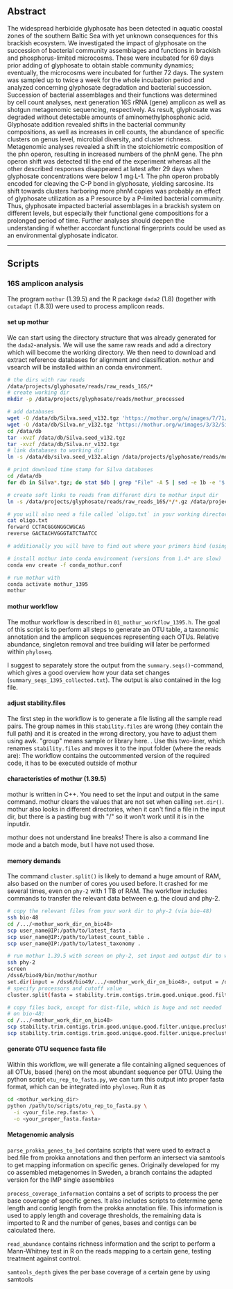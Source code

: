 ## Abstract

The widespread herbicide glyphosate has been detected in aquatic coastal zones of the southern Baltic Sea with yet unknown consequences for this brackish ecosystem. We investigated the impact of glyphosate on the succession of bacterial community assemblages and functions in brackish and phosphorus-limited microcosms. These were incubated for 69 days prior adding of glyphosate to obtain stable community dynamics; eventually, the microcosms were incubated for further 72 days. The system was sampled up to twice a week for the whole incubation period and analyzed concerning glyphosate degradation and bacterial succession. Succession of bacterial assemblages and their functions was determined by cell count analyses, next generation 16S rRNA (gene) amplicon as well as shotgun metagenomic sequencing, respectively. As result, glyphosate was degraded without detectable amounts of aminomethylphosphonic acid. Glyphosate addition revealed shifts in the bacterial community compositions, as well as increases in cell counts, the abundance of specific clusters on genus level, microbial diversity, and cluster richness. Metagenomic analyses revealed a shift in the stoichiometric composition of the phn operon, resulting in increased numbers of the phnM gene. The phn operon shift was detected till the end of the experiment whereas all the other described responses disappeared at latest after 29 days when glyphosate concentrations were below 1 mg∙L-1. The phn operon probably encoded for cleaving the C-P bond in glyphosate, yielding sarcosine. Its shift towards clusters harboring more phnM copies was probably an effect of glyphosate utilization as a P resource by a P-limited bacterial community. Thus, glyphosate impacted bacterial assemblages in a brackish system on different levels, but especially their functional gene compositions for a prolonged period of time. Further analyses should deepen the understanding if whether accordant functional fingerprints could be used as an environmental glyphosate indicator.

-----

## Scripts

### 16S amplicon analysis

The program `mothur` (1.39.5) and the R package `dada2` (1.8) (together with `cutadapt` (1.8.3)) were used to process amplicon reads.

#### set up mothur

We can start using the directory structure that was already generated for the `dada2`-analysis. We will use the same raw reads and add a directory which will become the working directory. We then need to download and extract reference databases for alignment and classification. `mothur` and vsearch will be installed within an conda environment.

```bash
# the dirs with raw reads
/data/projects/glyphosate/reads/raw_reads_16S/*
# create working dir
mkdir -p /data/projects/glyphosate/reads/mothur_processed

# add databases
wget -O /data/db/Silva.seed_v132.tgz 'https://mothur.org/w/images/7/71/Silva.seed_v132.tgz'
wget -O /data/db/Silva.nr_v132.tgz 'https://mothur.org/w/images/3/32/Silva.nr_v132.tgz'
cd /data/db 
tar -xvzf /data/db/Silva.seed_v132.tgz
tar -xvzf /data/db/Silva.nr_v132.tgz
# link databases to working dir
ln -s /data/db/silva.seed_v132.align /data/projects/glyphosate/reads/mothur_processed

# print download time stamp for Silva databases
cd /data/db
for db in Silva*.tgz; do stat $db | grep "File" -A 5 | sed -e 1b -e '$!d'; done

# create soft links to reads from different dirs to mothur input dir
ln -s /data/projects/glyphosate/reads/raw_reads_16S/*/*.gz /data/projects/glyphosate/reads/raw_reads_16S/

# you will also need a file called `oligo.txt` in your working directory which specifies the primers. Below is an example for the primer pair 341f - 805r
cat oligo.txt
forward CCTACGGGNGGCWGCAG
reverse GACTACHVGGGTATCTAATCC

# additionally you will have to find out where your primers bind (using SINA). This allows you to generate a database for only this region, which reduces the computational effort

# install mothur into conda environment (versions from 1.4* are slow)
conda env create -f conda_mothur.conf 

# run mothur with
conda activate mothur_1395
mothur
```

#### mothur workflow

The mothur workflow is described in  `01_mothur_workflow_1395.h`. The goal of this script is to perform all steps to generate an OTU table, a taxonomic annotation and the amplicon sequences representing each OTUs. Relative abundance, singleton removal and tree building will later be performed within `phyloseq`.

I suggest to separately store the output from the `summary.seqs()`-command, which gives a good overview how your data set changes (`summary_seqs_1395_collected.txt`). The output is also contained in the log file. 

#### adjust stability.files

The first step in the workflow is to generate a file listing all the sample read pairs. The group names in this `stability.files` are wrong (they contain the full path) and it is created in the wrong directory, you have to adjust them using awk. "group" means sample or library here. . Use this two-liner, which renames `stability.files` and moves it to the input folder (where the reads are):
The workflow contains the outcommented version of the required code, it has to be executed outside of mothur

#### characteristics of mothur (1.39.5)

mothur is written in C++. You need to set the input and output in the same command. mothur clears the values that are not set when calling `set.dir()`. mothur also looks in different directories, when it can't find a file in the input dir, but there is a pasting bug with "/" so it won't work until it is in the inputdir.

mothur does not understand line breaks! There is also a command line mode and a batch mode, but I have not used those. 

#### memory demands

The command `cluster.split()` is likely to demand a huge amount of RAM, also based on the number of cores you used before. It crashed for me several times, even on `phy-2` with 1 TB of RAM. The workflow includes commands to transfer the relevant data between e.g. the cloud and phy-2.

```bash
# copy the relevant files from your work dir to phy-2 (via bio-48)
ssh bio-48
cd /.../<mothur_work_dir_on_bio48>
scp user_name@IP:/path/to/latest_fasta .
scp user_name@IP:/path/to/latest_count_table .
scp user_name@IP:/path/to/latest_taxonomy .

# run mothur 1.39.5 with screen on phy-2, set input and output dir to working dir
ssh phy-2
screen
/dss6/bio49/bin/mothur/mothur
set.dir(input = /dss6/bio49/.../<mothur_work_dir_on_bio48>, output = /dss6/bio49/.../<mothur_work_dir_on_bio48>)
# specify processors and cutoff value
cluster.split(fasta = stability.trim.contigs.trim.good.unique.good.filter.unique.precluster.pick.pick.fasta, count = stability.trim.contigs.trim.good.unique.good.filter.unique.precluster.denovo.vsearch.pick.pick.count_table, taxonomy = stability.trim.contigs.trim.good.unique.good.filter.unique.precluster.pick.nr_v132.wang.pick.taxonomy, splitmethod = classify, taxlevel = 4, cutoff = 0.03, processors = 25)

# copy files back, except for dist-file, which is huge and not needed
# on bio-48:
cd /.../<mothur_work_dir_on_bio48>
scp stability.trim.contigs.trim.good.unique.good.filter.unique.precluster.pick.pick.opti_mcc.unique_list.list user_name@IP:/path/to/mothur_work_dir
scp stability.trim.contigs.trim.good.unique.good.filter.unique.precluster.pick.pick.opti_mcc.unique_list.sensspec user_name@IP:/path/to/mothur_work_dir
```
#### generate OTU sequence fasta file

Within this workflow, we will generate a file containing aligned sequences of all OTUs, based (here) on the most abundant sequence per OTU. Using the python script `otu_rep_to_fasta.py`, we can turn this output into proper fasta format, which can be integrated into `phyloseq`. Run it as 

```bash
cd <mothur_working_dir>
python /path/to/scripts/otu_rep_to_fasta.py \
  -i <your_file.rep.fasta> \
  -o <your_proper_fasta.fasta>
```

#### Metagenomic analysis

`parse_prokka_genes_to_bed` contains scripts that were used to extract a bed.file from prokka annotations and then perform an intersect via samtools to get mapping information on specific genes. Originally developed for my co assembled metagenomes in Sweden, a branch contains the adapted version for the IMP single assemblies

`process_coverage_information` contains a set of scripts to process the per base coverage of specific genes. It also includes scripts to determine gene length and contig length from the prokka annotation file. This information is used to apply length and coverage thresholds, the remaining data is imported to R and the number of genes, bases and contigs can be calculated there.

`read_abundance` contains richness information and the script to perform a Mann-Whitney test in R on the reads mapping to a certain gene, testing treatment against control.

`samtools_depth` gives the per base coverage of a certain gene by using samtools
